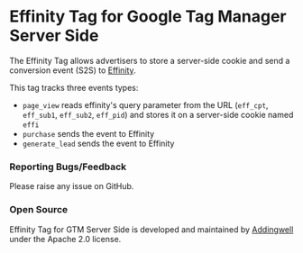 # Effinity Tag for Google Tag Manager Server Side

The Effinity Tag allows advertisers to store a server-side cookie and send a conversion event (S2S) to [Effinity](https://www.effinity.fr/ "Effinity's Homepage").

This tag tracks three events types:
- `page_view` reads effinity's query parameter from the URL (`eff_cpt`, `eff_sub1`, `eff_sub2`, `eff_pid`) and stores it on a server-side cookie named `effi`
- `purchase` sends the event to Effinity
- `generate_lead` sends the event to Effinity


### Reporting Bugs/Feedback
Please raise any issue on GitHub.

### Open Source
Effinity Tag for GTM Server Side is developed and maintained by [Addingwell](https://www.addingwell.com/) under the Apache 2.0 license.
